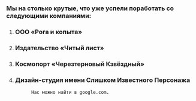 ### Мы на столько крутые, что уже успели поработать со следующими компаниями:
1. ### ООО «Рога и копыта»
2. ### Издательство «Читый лист»
3. ### Космопорт «Черезтерновый Кзвёздный»
4. ### Дизайн-студия имени Слишком Известного Персонажа
             Нас можно найти в google.com.
